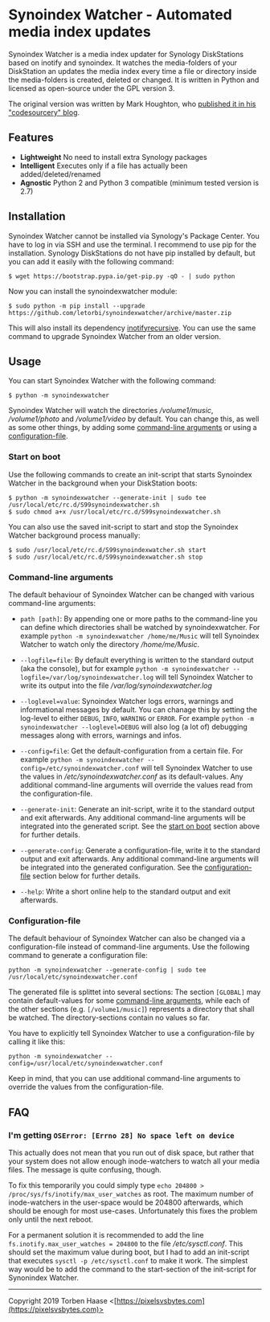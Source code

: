 # Synoindex Watcher - Automated media index updates

Synoindex Watcher is a media index updater for Synology DiskStations based on inotify and synoindex. It watches the
media-folders of your DiskStation an updates the media index every time a file or directory inside the media-folders is
created, deleted or changed. It is written in Python and licensed as open-source under the GPL version 3.

The original version was written by Mark Houghton, who [published it in his "codesourcery"
blog](https://codesourcery.wordpress.com/2012/11/29/more-on-the-synology-nas-automatically-indexing-new-files/).

## Features

* **Lightweight** No need to install extra Synology packages
* **Intelligent** Executes only if a file has actually been added/deleted/renamed
* **Agnostic** Python 2 and Python 3 compatible (minimum tested version is 2.7)

## Installation

Synoindex Watcher cannot be installed via Synology's Package Center. You have to log in via SSH and use the terminal.
I recommend to use pip for the installation. Synology DiskStations do not have pip installed by default, but you can
add it easily with the following command:

```
$ wget https://bootstrap.pypa.io/get-pip.py -qO - | sudo python
```

Now you can install the synoindexwatcher module:

```
$ sudo python -m pip install --upgrade https://github.com/letorbi/synoindexwatcher/archive/master.zip
```

This will also install its dependency [inotifyrecursive](https://pypi.org/project/inotifyrecursive/). You can use the same command to upgrade Synoindex Watcher from an older version.

## Usage

You can start Synoindex Watcher with the following command:

```
$ python -m synoindexwatcher
```

Synoindex Watcher will watch the directories */volume1/music*, */volume1/photo* and */volume1/video* by default.  You can change this, as well as some other things, by adding some [command-line arguments](#command-line-arguments) or using a [configuration-file](#configuration-file).

### Start on boot

Use the following commands to create an init-script that starts Synoindex Watcher in the background when your DiskStation boots:

```
$ python -m synoindexwatcher --generate-init | sudo tee /usr/local/etc/rc.d/S99synoindexwatcher.sh
$ sudo chmod a+x /usr/local/etc/rc.d/S99synoindexwatcher.sh
```

You can also use the saved init-script to start and stop the Synoindex Watcher background process manually:

```
$ sudo /usr/local/etc/rc.d/S99synoindexwatcher.sh start
$ sudo /usr/local/etc/rc.d/S99synoindexwatcher.sh stop
```

### Command-line arguments

The default behaviour of Synoindex Watcher can be changed with various command-line arguments:

* `path [path]`: By appending one or more paths to the command-line you can define which directories shall be watched by synoindexwatcher. For example `python -m synoindexwatcher /home/me/Music` will tell Synoindex Watcher to watch only the directory */home/me/Music*.

* `--logfile=file`: By default everything is written to the standard output (aka the console), but for example `python -m synoindexwatcher --logfile=/var/log/synoindexwatcher.log` will tell Synoindex Watcher to write its output into the file */var/log/synoindexwatcher.log*

* `--loglevel=value`: Synoindex Watcher logs errors, warnings and informational messages by default. You can chanage this by setting the log-level to either `DEBUG`, `INFO`, `WARNING` or `ERROR`. For example `python -m synoindexwatcher --loglevel=DEBUG` will also log (a lot of) debugging messages along with errors, warnings and infos.

* `--config=file`: Get the default-configuration from a certain file. For example `python -m synoindexwatcher --config=/etc/synoindexwatcher.conf` will tell Synoindex Watcher to use the values in */etc/synoindexwatcher.conf* as its default-values. Any additional command-line arguments will override the values read from the configuration-file.

* `--generate-init`: Generate an init-script, write it to the standard output and exit afterwards. Any additional command-line arguments will be integrated into the generated script. See the [start on boot](#start-on-boot) section above for further details.

* `--generate-config`: Generate a configuration-file, write it to the standard output and exit afterwards. Any additional command-line arguments will be integrated into the generated configuration. See the [configuration-file](#configuration-file) section below for further details.

* `--help`: Write a short online help to the standard output and exit afterwards.

### Configuration-file

The default behaviour of Synoindex Watcher can also be changed via a configuration-file instead of command-line arguments. Use the following command to generate a configuration file:

```
python -m synoindexwatcher --generate-config | sudo tee /usr/local/etc/synoindexwatcher.conf
```

The generated file is splittet into several sections: The section `[GLOBAL]` may contain default-values for some [command-line arguments](#command-line-arguments), while each of the other sections (e.g. `[/volume1/music]`) represents a directory that shall be watched. The directory-sections contain no values so far.

You have to explicitly tell Synoindex Watcher to use a configuration-file by calling it like this:

```
python -m synoindexwatcher --config=/usr/local/etc/synoindexwatcher.conf
```

Keep in mind, that you can use additional command-line arguments to override the values from the configuration-file.

## FAQ

### I'm getting `OSError: [Errno 28] No space left on device`

This actually does not mean that you run out of disk space, but rather that your system does not allow enough
inode-watchers to watch all your media files. The message is quite confusing, though.

To fix this temporarily you could simply type `echo 204800 > /proc/sys/fs/inotify/max_user_watches` as root. The maximum
number of inode-watchers in the user-space would be 204800 afterwards, which should be enough for most use-cases.
Unfortunately this fixes the problem only until the next reboot.

For a permanent solution it is recommended to add the line `fs.inotify.max_user_watches = 204800` to the file
*/etc/sysctl.conf*. This should set the maximum value during boot, but I had to add an init-script that executes
`sysctl -p /etc/sysctl.conf` to make it work. The simplest way would be to add the command to the start-section of the
init-script for Synonindex Watcher.

----

Copyright 2019 Torben Haase \<[https://pixelsvsbytes.com](https://pixelsvsbytes.com)>
